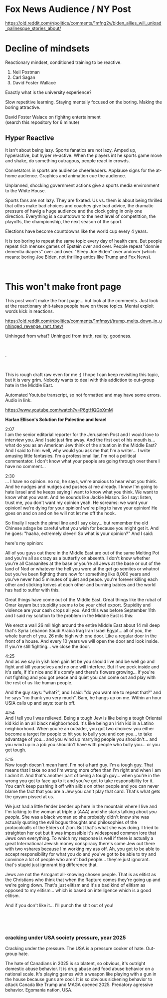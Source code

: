 # Fox News Audience / NY Post

https://old.reddit.com/r/politics/comments/1mfng2v/biden_allies_will_unload_palinesque_stories_about/

# Decline of mindsets 

Reactionary mindset, conditioned training to be reactive. 

1. Neil Postman
2. Carl Sagan
3. David Foster Wallace

Exactly what is the university experience?

Slow repetitive learning. Staying mentally focused on the boring. Making the boring attractive.

David Foster Walace on fighitng entertainment     
(search this repository for 6 minute)    

## Hyper Reactive 

It isn't about being lazy. Sports fanatics are not lazy. Amped up, hyperactive, but hyper re-active. When the players int he sports game move and shake, do something outragous, people react in crowds.

Connetators in sports are audience cheerleaders. Applause signs for the at-home audience.  Graphics and animation cue the audience.

Unplanned, shocking government actions give a sports media environment to the White House.

Sports fans are not lazy. They are fixated. Us vs. them is about being thrilled that othrs make bad choices and coaches give bad advice, the dramatic pressure of havig a huge audience and the clock going in only one direction. Everything is a countdown to the next level of competittion, the playoffs, the championship, the next season of the sport.

Elections have become countdowns like the world cup every 4 years. 

It is too boring to repeat the same topic every day of health care. But people repeat rich mensex games of Epstein over and over. People repeat "donnie dementia diapers" over and over. "Sleep Joe Biden" over andover (which means: boring Joe Biden, not thrilling antics like Trump and Fox News).

&nbsp;

# This won't make front page

This post won't make the front page... but look at the comments. Just look at the reactionary shit-takes people have on these topics. Mental exploit words kick in reactions. 

https://old.reddit.com/r/politics/comments/1mfmsyt/trump_melts_down_in_unhinged_revenge_rant_they/

Unhinged from what? Unhinged from truth, reality, goodness.    


&nbsp;

.

&nbsp;

This is rough draft raw even for me ;) I hope I can keep revisiting this topic, but it is very grim. Nobody wants to deal with this addiction to out-group hate in the Middle East. 

Automated Youtube transcript, so not formatted and may have some errors. Audio in link.

https://www.youtube.com/watch?v=P6gtHQGbXmM

**Harlan Ellison's Solution for Palestine and Israel**

2:07     
I am the senior editorial reporter for the Jerusalem Post and I would love to interview you. And I said just fire away. And the first out of his mouth is... what do you as an American Jew think of the situation in the Middle East? And I said to him: well, why would you ask me that I'm a writer... I write amusing little fantasies. I'm a professional liar, I'm not a political commentator. I don't know what your people are going through over there I have no comment...

2:30    
... I have no opinion. no no, he says, we're anxious to hear what you think. And he nudges and nudges and pushes at me already. I know I'm going to hate Israel and he keeps saying I want to know what you think. We want to know what you want. And he sounds like Jackie Mason. So I say: listen, trust me, you don't want my opinion yeah. He screams: we want your opinion! we're dying for your opinion! we're pling to have your opinion! He goes on and on and on he will not let me off the hook.

So finally I reach the pimel line and I say okay... but remember the old Chinese adage be careful what you wish for because you might get it. And he goes: "haaha, extremely clever! So what is your opinion?" And I said: 

here's my opinion:

All of you guys out there in the Middle East are out of
the same Melting Pot and you're all as crazy as a butterfly on absenth. I don't know whether you're all Canaanites at the base or you're all Jews at the base or out of the land of Nod or whatever the hell you were at the get go semites or whatnot but you've been fighting there now for something like 8,000 years and
you've never had 5 minutes of quiet and peace. you're forever killing each other and sticking knives at each other and burning babies and the world has had to suffer with this.

Great things have come out of the Middle East. Great things like the rubat of Omar kayam but stupidity
seems to be your chief export. Stupidity and violence are your cash crops all you. And this was before September 11th and I said my solution to the problem in the Middle East is this:

We erect a wall 26 mil high around the entire Middle East about 14 mil deep that's Syria Lebanon Saudi
Arabia Iraq Iran Israel Egypt... all of you, the whole bunch of you. 26 mile high with one door. Like a regular door in the front of a house. And every 10 years we will open the door and look inside. If you're still fighting... we close the door.

4:25    
And as we say in yish loen gain let be you should live and be well go and fight and kill yourselves and no one will interfere. But if we peek inside and it's safe, if it's nice and it's comfy and there's flowers growing... if you're not fighting and you got peace and quiet you can come out and play with the rest of
us like human people.

And the guy says: "what?", and I said: "do you want me to repeat that?" and he says "no thank you very much". Bam, he hangs up on me. Within an hour USIA calls up and says: tour is off.

4:54   
And I tell you I was relieved. Being a tough Jew is like being a tough Oriental kid kid in an all black
neighborhood. It's like being an Irish kid in a Latino neighborhood. When you're an outsider, you got two choices: you either become a target for people to hit you to bully you and con you... to take advantage of you... and you wind up marrying people you shouldn't... and you wind up in a job you shouldn't have with people who bully you... or you get tough.

5:15   
Now tough doesn't mean hard. I'm not a hard guy. I'm a tough guy. That means that I take no and I'm wrong more often than I'm right and when I am I admit it. And that's another part of being a tough
guy... when you're in the wrong you got to face up to it and you've got to take responsibility for it. You can't keep pushing it off with alibis on other people and you can never blame the fact that you are a Jew you can't play that card. That's what gets the goyam pissed at us.

We just had a little fender bender up here in the mountain where I live and I'm talking to the woman at
triple a (AAA) and she starts talking about *you people*. She was a black woman so she probably didn't know she was actually quoting the evil bogus thoughts and philosophies of the protocolcalls of the Elders of Zion. But that's what she was doing. I tried to straighten her out but it was impossible it's widespread common lore that Jews own everything. To which my response is well if there is actually a great
International Jewish money conspiracy there's some Jew out there with two vshares because I'm working my ass
off. Ah, you got to be able to accept responsibility for what you do and you've got to be able to try and convince a lot of people who aren't bad people... they're just ignorant. that's stupid just ignorant big difference that.

Jews are not the Arrogant all-knowing chosen people. That is as elitist as the Christians who think that when the Rapture comes they're going up and we're going down. That's just elitism and it's a bad kind of
elitism as opposed to my elitism... which is based on intelligence which is a good elitism.

And if you don't like it... I'll punch the shit out of you!

&nbsp;

&nbsp;

### cracking under USA society pressure, year 2025

Cracking under the pressure. The USA is a pressure cooker of hate. Out-group hate.

The hate of Canadians in 2025 is so blatent, so obvious, it's outright domestic abuse behavior. It is drug abuse and food abuse behavior on a national scale. It's playing games with a weapon like playing with a gun in the house because guns are cool. It is so obvious sickening behavior to attack Canada like Trump and MAGA opened 2025. Predatory agressive behavior. Egomania nation, USA.
